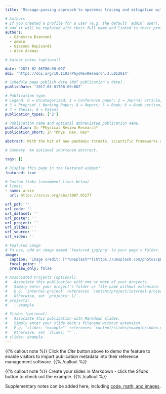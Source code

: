 ```yaml
---
title: 'Message-passing approach to epidemic tracing and mitigation with apps'

# Authors
# If you created a profile for a user (e.g. the default `admin` user), write the username (folder name) here
# and it will be replaced with their full name and linked to their profile.
authors:
  - Ginestra Bianconi
  - admin
  - Giacomo Rapisardi
  - Alex Arenas

# Author notes (optional)

date: '2021-02-08T00:00:00Z'
doi: 'https://doi.org/10.1103/PhysRevResearch.3.L012014'

# Schedule page publish date (NOT publication's date).
publishDate: '2017-01-01T00:00:00Z'

# Publication type.
# Legend: 0 = Uncategorized; 1 = Conference paper; 2 = Journal article;
# 3 = Preprint / Working Paper; 4 = Report; 5 = Book; 6 = Book section;
# 7 = Thesis; 8 = Patent
publication_types: ['2']

# Publication name and optional abbreviated publication name.
publication: In *Physical Review Research*
publication_short: In *Phys. Rev. Res*

abstract: With the hit of new pandemic threats, scientific frameworks are needed to understand the unfolding of the epidemic. The use of mobile apps that are able to trace contacts is of utmost importance in order to control new infected cases and contain further propagation. Here we present a theoretical approach using both percolation and message-passing techniques, to the role of contact tracing, in mitigating an epidemic wave. We show how the increase of the app adoption level raises the value of the epidemic threshold, which is eventually maximized when high-degree nodes are preferentially targeted. Analytical results are compared with extensive Monte Carlo simulations showing good agreement for both homogeneous and heterogeneous networks. These results are important to quantify the level of adoption needed for contact-tracing apps to be effective in mitigating an epidemic.

# Summary. An optional shortened abstract.

tags: []

# Display this page in the Featured widget?
featured: true

# Custom links (uncomment lines below)
# links:
- name: arxiv
  url: https://arxiv.org/abs/2007.05277

url_pdf: ''
url_code: ''
url_dataset: ''
url_poster: ''
url_project: ''
url_slides: ''
url_source: ''
url_video: ''

# Featured image
# To use, add an image named `featured.jpg/png` to your page's folder.
image:
  caption: 'Image credit: [**Unsplash**](https://unsplash.com/photos/pLCdAaMFLTE)'
  focal_point: ''
  preview_only: false

# Associated Projects (optional).
#   Associate this publication with one or more of your projects.
#   Simply enter your project's folder or file name without extension.
#   E.g. `internal-project` references `content/project/internal-project/index.md`.
#   Otherwise, set `projects: []`.
# projects:
#   - example

# Slides (optional).
#   Associate this publication with Markdown slides.
#   Simply enter your slide deck's filename without extension.
#   E.g. `slides: "example"` references `content/slides/example/index.md`.
#   Otherwise, set `slides: ""`.
# slides: example
---
```


{{% callout note %}}
Click the _Cite_ button above to demo the feature to enable visitors to import publication metadata into their reference management software.
{{% /callout %}}

{{% callout note %}}
Create your slides in Markdown - click the _Slides_ button to check out the example.
{{% /callout %}}

Supplementary notes can be added here, including [code, math, and images](https://wowchemy.com/docs/writing-markdown-latex/).
